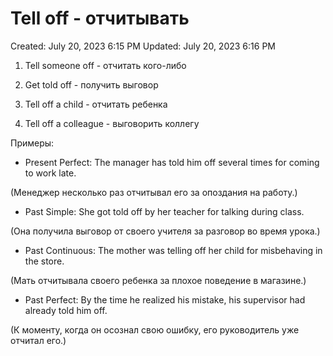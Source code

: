 # Tell off - отчитывать

Created: July 20, 2023 6:15 PM
Updated: July 20, 2023 6:16 PM

1. Tell someone off - отчитать кого-либо

2. Get told off - получить выговор

3. Tell off a child - отчитать ребенка

4. Tell off a colleague - выговорить коллегу

Примеры:

- Present Perfect: The manager has told him off several times for coming to work late.

(Менеджер несколько раз отчитывал его за опоздания на работу.)

- Past Simple: She got told off by her teacher for talking during class.

(Она получила выговор от своего учителя за разговор во время урока.)

- Past Continuous: The mother was telling off her child for misbehaving in the store.

(Мать отчитывала своего ребенка за плохое поведение в магазине.)

- Past Perfect: By the time he realized his mistake, his supervisor had already told him off.

(К моменту, когда он осознал свою ошибку, его руководитель уже отчитал его.)